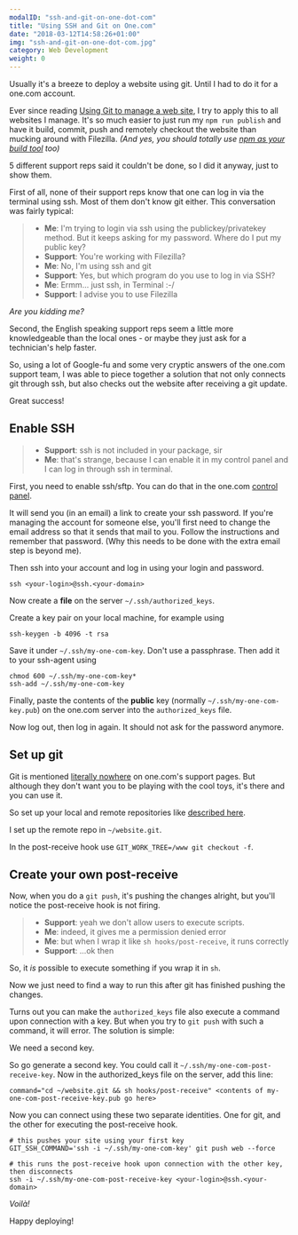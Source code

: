```yaml
---
modalID: "ssh-and-git-on-one-dot-com"
title: "Using SSH and Git on One.com"
date: "2018-03-12T14:58:26+01:00"
img: "ssh-and-git-on-one-dot-com.jpg"
category: Web Development
weight: 0
---
```


Usually it's a breeze to deploy a website using git. Until I had to do it for a one.com account.

<!--more-->

Ever since reading [Using Git to manage a web site](http://toroid.org/git-website-howto), I try to apply this to all websites I manage. It's so much easier to just run my `npm run publish` and have it build, commit, push and remotely checkout the website than mucking around with Filezilla. _(And yes, you should totally use [npm as your build tool](https://www.keithcirkel.co.uk/how-to-use-npm-as-a-build-tool/) too)_

5 different support reps said it couldn't be done, so I did it anyway, just to show them.

First of all, none of their support reps know that one can log in via the terminal using ssh. Most of them don't know git either. This conversation was fairly typical:

> - **Me**: I'm trying to login via ssh using the publickey/privatekey method. But it keeps asking for my password. Where do I put my public key?
> - **Support**: You're working with Filezilla?
> - **Me**: No, I'm using ssh and git
> - **Support**: Yes, but which program do you use to log in via SSH?
> - **Me**: Ermm... just ssh, in Terminal :-/
> - **Support**: I advise you to use Filezilla


_Are you kidding me?_

Second, the English speaking support reps seem a little more knowledgeable than the local ones - or maybe they just ask for a technician's help faster.

So, using a lot of Google-fu and some very cryptic answers of the one.com support team, I was able to piece together a solution that not only connects git through ssh, but also checks out the website after receiving a git update.

Great success!


## Enable SSH

> - **Support**: ssh is not included in your package, sir
> - **Me**: that's strange, because I can enable it in my control panel and I can log in through ssh in terminal.

First, you need to enable ssh/sftp. You can do that in the one.com [control panel](https://login.one.com/cp/).

It will send you (in an email) a link to create your ssh password. If you're managing the account for someone else, you'll first need to change the email address so that it sends that mail to you. Follow the instructions and remember that password. (Why this needs to be done with the extra email step is beyond me).

Then ssh into your account and log in using your login and password.

```
ssh <your-login>@ssh.<your-domain>
```

Now create a **file** on the server `~/.ssh/authorized_keys`.

Create a key pair on your local machine, for example using
```
ssh-keygen -b 4096 -t rsa
```

Save it under `~/.ssh/my-one-com-key`. Don't use a passphrase. Then add it to your ssh-agent using

```
chmod 600 ~/.ssh/my-one-com-key*
ssh-add ~/.ssh/my-one-com-key
```

Finally, paste the contents of the **public** key (normally `~/.ssh/my-one-com-key.pub`) on the one.com server into the `authorized_keys` file.

Now log out, then log in again. It should not ask for the password anymore.


## Set up git

Git is mentioned [literally nowhere](https://help.one.com/hc/en-us/search?utf8=%E2%9C%93&query=git) on one.com's support pages. But although they don't want you to be playing with the cool toys, it's there and you can use it.

So set up your local and remote repositories like [described here](http://toroid.org/git-website-howto).

I set up the remote repo in `~/website.git`.

In the post-receive hook use `GIT_WORK_TREE=/www git checkout -f`.


## Create your own post-receive

Now, when you do a `git push`, it's pushing the changes alright, but you'll notice the post-receive hook is not firing.

> - **Support**: yeah we don't allow users to execute scripts.
> - **Me**: indeed, it gives me a permission denied error
> - **Me**: but when I wrap it like `sh hooks/post-receive`, it runs correctly
> - **Support**: ...ok then

So, it _is_ possible to execute something if you wrap it in `sh`.

Now we just need to find a way to run this after git has finished pushing the changes.

Turns out you can make the `authorized_keys` file also execute a command upon connection with a key. But when you try to `git push` with such a command, it will error. The solution is simple:

We need a second key.

So go generate a second key. You could call it `~/.ssh/my-one-com-post-receive-key`. Now in the authorized_keys file on the server, add this line:

```
command="cd ~/website.git && sh hooks/post-receive" <contents of my-one-com-post-receive-key.pub go here>
```

Now you can connect using these two separate identities. One for git, and the other for executing the post-receive hook.

```
# this pushes your site using your first key
GIT_SSH_COMMAND='ssh -i ~/.ssh/my-one-com-key' git push web --force

# this runs the post-receive hook upon connection with the other key, then disconnects
ssh -i ~/.ssh/my-one-com-post-receive-key <your-login>@ssh.<your-domain>
```

_Voilà!_

Happy deploying!
